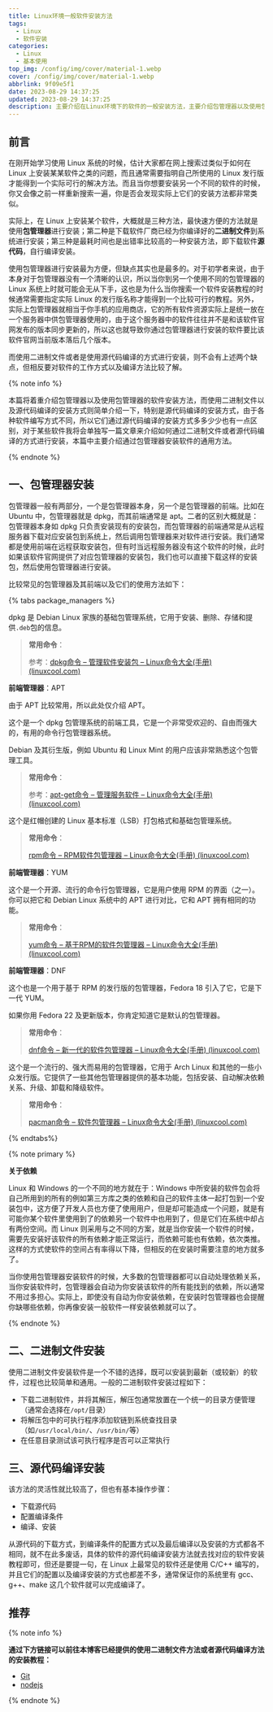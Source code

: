 ```yaml
---
title: Linux环境一般软件安装方法
tags:
  - Linux
  - 软件安装
categories:
  - Linux
  - 基本使用
top_img: /config/img/cover/material-1.webp
cover: /config/img/cover/material-1.webp
abbrlink: 9f09e5f1
date: 2023-08-29 14:37:25
updated: 2023-08-29 14:37:25
description: 主要介绍在Linux环境下的软件的一般安装方法，主要介绍包管理器以及使用包管理器的安装方法
---
```


## 前言

在刚开始学习使用 Linux 系统的时候，估计大家都在网上搜索过类似于如何在 Linux 上安装某某软件之类的问题，而且通常需要指明自己所使用的 Linux 发行版才能得到一个实际可行的解决方法。而且当你想要安装另一个不同的软件的时候，你又会像之前一样重新搜索一遍，你是否会发现实际上它们的安装方法都非常类似。

实际上，在 Linux 上安装某个软件，大概就是三种方法，最快速方便的方法就是使用**包管理器**进行安装；第二种是下载软件厂商已经为你编译好的**二进制文件**到系统进行安装；第三种是最耗时间也是出错率比较高的一种安装方法，即下载软件**源代码**，自行编译安装。

使用包管理器进行安装最为方便，但缺点其实也是最多的。对于初学者来说，由于本身对于包管理器没有一个清晰的认识，所以当你到另一个使用不同的包管理器的 Linux 系统上时就可能会无从下手，这也是为什么当你搜索一个软件安装教程的时候通常需要指定实际 Linux 的发行版名称才能得到一个比较可行的教程。另外，实际上包管理器就相当于你手机的应用商店，它的所有软件资源实际上是统一放在一个服务器中供包管理器使用的，由于这个服务器中的软件往往并不是和该软件官网发布的版本同步更新的，所以这也就导致你通过包管理器进行安装的软件要比该软件官网当前版本落后几个版本。

而使用二进制文件或者是使用源代码编译的方式进行安装，则不会有上述两个缺点，但相反要对软件的工作方式以及编译方法比较了解。

{% note info %}

本篇将着重介绍包管理器以及使用包管理器的软件安装方法，而使用二进制文件以及源代码编译的安装方式则简单介绍一下，特别是源代码编译的安装方式，由于各种软件编写方式不同，所以它们通过源代码编译的安装方式多多少少也有一点区别，对于某些软件我将会单独写一篇文章来介绍如何通过二进制文件或者源代码编译的方式进行安装，本篇中主要介绍通过包管理器安装软件的通用方法。

{% endnote %}



## 一、包管理器安装

包管理器一般有两部分，一个是包管理器本身，另一个是包管理器的前端。比如在 Ubuntu 中，包管理器就是 dpkg，而其前端通常是 apt。二者的区别大概就是：包管理器本身如 dpkg 只负责安装现有的安装包，而包管理器的前端通常是从远程服务器下载对应安装包到系统上，然后调用包管理器来对软件进行安装。我们通常都是使用前端在远程获取安装包，但有时当远程服务器没有这个软件的时候，此时如果该软件官网提供了对应包管理器的安装包，我们也可以直接下载这样的安装包，然后使用包管理器进行安装。

比较常见的包管理器及其前端以及它们的使用方法如下：

{% tabs package_managers %}

<!-- tab DPKG -->

dpkg 是 Debian Linux 家族的基础包管理系统，它用于安装、删除、存储和提供`.deb`包的信息。

> **常用命令**：
>
> 参考：[dpkg命令 – 管理软件安装包 – Linux命令大全(手册) (linuxcool.com)](https://www.linuxcool.com/dpkg)

**前端管理器**：APT

由于 APT 比较常用，所以此处仅介绍 APT。

这个是一个 dpkg 包管理系统的前端工具，它是一个非常受欢迎的、自由而强大的，有用的命令行包管理器系统。

Debian 及其衍生版，例如 Ubuntu 和 Linux Mint 的用户应该非常熟悉这个包管理工具。

> **常用命令**：
>
> 参考：[apt-get命令 – 管理服务软件 – Linux命令大全(手册) (linuxcool.com)](https://www.linuxcool.com/apt-get)

<!-- endtab -->

<!-- tab RPM -->

这个是红帽创建的 Linux 基本标准（LSB）打包格式和基础包管理系统。

> **常用命令**：
>
> [rpm命令 – RPM软件包管理器 – Linux命令大全(手册) (linuxcool.com)](https://www.linuxcool.com/rpm)

**前端管理器**：YUM

这个是一个开源、流行的命令行包管理器，它是用户使用 RPM 的界面（之一）。你可以把它和 Debian Linux 系统中的 APT 进行对比，它和 APT 拥有相同的功能。

> **常用命令**：
>
> [yum命令 – 基于RPM的软件包管理器 – Linux命令大全(手册) (linuxcool.com)](https://www.linuxcool.com/yum)

**前端管理器**：DNF

这个也是一个用于基于 RPM 的发行版的包管理器，Fedora 18 引入了它，它是下一代 YUM。

如果你用 Fedora 22 及更新版本，你肯定知道它是默认的包管理器。

> **常用命令**：
>
> [dnf命令 – 新一代的软件包管理器 – Linux命令大全(手册) (linuxcool.com)](https://www.linuxcool.com/dnf)

<!-- endtab -->

<!-- tab PACMAN -->

这个是一个流行的、强大而易用的包管理器，它用于 Arch Linux 和其他的一些小众发行版。它提供了一些其他包管理器提供的基本功能，包括安装、自动解决依赖关系、升级、卸载和降级软件。

> **常用命令**：
>
> [pacman命令 – 软件包管理器 – Linux命令大全(手册) (linuxcool.com)](https://www.linuxcool.com/pacman)

<!-- endtab -->

{% endtabs%}

{% note primary %}

**关于依赖**

Linux 和 Windows 的一个不同的地方就在于：Windows 中所安装的软件包会将自己所用到的所有的例如第三方库之类的依赖和自己的软件主体一起打包到一个安装包中，这方便了开发人员也方便了使用用户，但是却可能造成一个问题，就是有可能你某个软件里使用到了的依赖另一个软件中也用到了，但是它们在系统中却占有两份空间。而 Linux 则采用与之不同的方案，就是当你安装一个软件的时候，需要先安装好该软件的所有依赖才能正常运行，而依赖可能也有依赖，依次类推。这样的方式使软件的空间占有率得以下降，但相反的在安装时需要注意的地方就多了。

当你使用包管理器安装软件的时候，大多数的包管理器都可以自动处理依赖关系，当你安装软件时，包管理器会自动为你安装该软件的所有能找到的依赖，所以通常不用过多担心。实际上，即使没有自动为你安装依赖，在安装时包管理器也会提醒你缺哪些依赖，你再像安装一般软件一样安装依赖就可以了。

{% endnote %}



## 二、二进制文件安装

使用二进制文件安装软件是一个不错的选择，既可以安装到最新（或较新）的软件，过程也比较简单和通用。一般的二进制软件安装过程如下：

- 下载二进制软件，并将其解压，解压包通常放置在一个统一的目录方便管理（通常会选择在`/opt/`目录）
- 将解压包中的可执行程序添加软链到系统查找目录（如`/usr/local/bin/`、`/usr/bin/`等）
- 在任意目录测试该可执行程序是否可以正常执行



## 三、源代码编译安装

该方法的灵活性就比较高了，但也有基本操作步骤：

- 下载源代码
- 配置编译条件
- 编译、安装

从源代码的下载方式，到编译条件的配置方式以及最后编译以及安装的方式都各不相同，就不在此多废话，具体的软件的源代码编译安装方法就去找对应的软件安装教程即可，但还是要提一句，在 Linux 上最常见的软件还是使用 C/C++ 编写的，并且它们的配置以及编译安装的方式也都差不多，通常保证你的系统里有 gcc、g++、make 这几个软件就可以完成编译了。



## 推荐

{% note info %}

**通过下方链接可以前往本博客已经提供的使用二进制文件方法或者源代码编译方法的安装教程：**

- [Git](/posts/4446d03b/)
- [nodejs](/posts/358aad2/)

{% endnote %}
